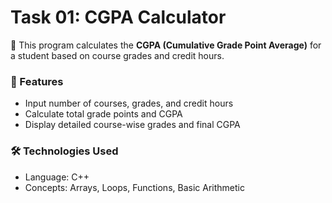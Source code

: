 # Task 01: CGPA Calculator  

📌 This program calculates the **CGPA (Cumulative Grade Point Average)** for a student based on course grades and credit hours.  

### 🚀 Features  
- Input number of courses, grades, and credit hours  
- Calculate total grade points and CGPA  
- Display detailed course-wise grades and final CGPA  

### 🛠️ Technologies Used  
- Language: C++  
- Concepts: Arrays, Loops, Functions, Basic Arithmetic  
